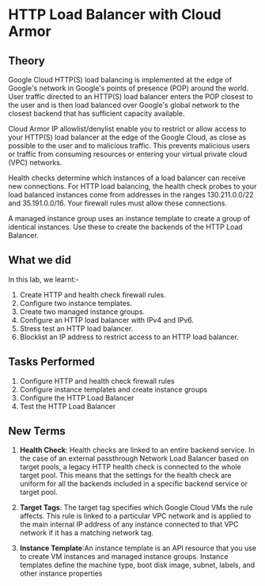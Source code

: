 # HTTP Load Balancer with Cloud Armor

## Theory
Google Cloud HTTP(S) load balancing is implemented at the edge of Google's network in Google's points of presence (POP) around the world. User traffic directed to an HTTP(S) load balancer enters the POP closest to the user and is then load balanced over Google's global network to the closest backend that has sufficient capacity available.

Cloud Armor IP allowlist/denylist enable you to restrict or allow access to your HTTP(S) load balancer at the edge of the Google Cloud, as close as possible to the user and to malicious traffic. This prevents malicious users or traffic from consuming resources or entering your virtual private cloud (VPC) networks.

Health checks determine which instances of a load balancer can receive new connections. For HTTP load balancing, the health check probes to your load balanced instances come from addresses in the ranges 130.211.0.0/22 and 35.191.0.0/16. Your firewall rules must allow these connections.

A managed instance group uses an instance template to create a group of identical instances. Use these to create the backends of the HTTP Load Balancer.

## What we did

In this lab, we learnt:-

1. Create HTTP and health check firewall rules.
2. Configure two instance templates.
3. Create two managed instance groups.
4. Configure an HTTP load balancer with IPv4 and IPv6.
5. Stress test an HTTP load balancer.
6. Blocklist an IP address to restrict access to an HTTP load balancer.


## Tasks Performed
1. Configure HTTP and health check firewall rules
2. Configure instance templates and create instance groups
3. Configure the HTTP Load Balancer
4. Test the HTTP Load Balancer

## New Terms

1. **Health Check**: Health checks are linked to an entire backend service. In the case of an external passthrough Network Load Balancer based on target pools, a legacy HTTP health check is connected to the whole target pool. This means that the settings for the health check are uniform for all the backends included in a specific backend service or target pool.

2. **Target Tags**: The target tag specifies which Google Cloud VMs the rule affects. This rule is linked to a particular VPC network and is applied to the main internal IP address of any instance connected to that VPC network if it has a matching network tag.

3. **Instance Template**:An instance template is an API resource that you use to create VM instances and managed instance groups. Instance templates define the machine type, boot disk image, subnet, labels, and other instance properties